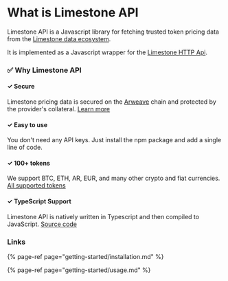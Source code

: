 # What is Limestone API

Limestone API is a Javascript library for fetching trusted token pricing data from the [Limestone data ecosystem](https://github.com/limestone-finance/limestone/blob/master/README.md).

It is implemented as a Javascript wrapper for the [Limestone HTTP Api](docs/HTTP_API.md).

### ✅ Why Limestone API

#### ✓ Secure

Limestone pricing data is secured on the [Arweave](https://www.arweave.org/) chain and protected by the provider's collateral. [Learn more](https://github.com/limestone-finance/limestone/blob/master/README.md)

#### ✓ Easy to use

You don't need any API keys. Just install the npm package and add a single line of code.

#### ✓ 100+ tokens

We support BTC, ETH, AR, EUR, and many other crypto and fiat currencies. [All supported tokens](docs/ALL_SUPPORTED_TOKENS.md)

#### ✓ TypeScript Support

Limestone API is natively written in Typescript and then compiled to JavaScript. [Source code](https://github.com/limestone-finance/limestone-api)

### Links

{% page-ref page="getting-started/installation.md" %}

{% page-ref page="getting-started/usage.md" %}



